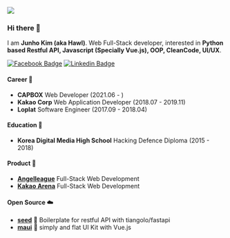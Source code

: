 ![](https://user-images.githubusercontent.com/14465407/88480316-5403d900-cf90-11ea-9fc4-bd6a68935fad.png)

### Hi there 👋
I am **Junho Kim (aka Hawl)**. Web Full-Stack developer, interested in **Python based Restful API, Javascript (Specially Vue.js), OOP, CleanCode, UI/UX**.

[![Facebook Badge](https://img.shields.io/badge/-Facebook-1877f2?style=flat-square&logo=facebook&logoColor=white&link=https://fb.com/hawl.kim)](https://fb.com/hawl.kim)
[![Linkedin Badge](https://img.shields.io/badge/-LinkedIn-blue?style=flat-square&logo=Linkedin&logoColor=white&link=https://www.linkedin.com/in/h4wldev/)](https://www.linkedin.com/in/h4wldev/)

#### Career 🏢
- **CAPBOX** Web Developer (2021.06 - )
- **Kakao Corp** Web Application Developer (2018.07 - 2019.11)
- **Loplat** Software Engineer (2017.09 - 2018.04)

#### Education 🏫
- **Korea Digital Media High School** Hacking Defence Diploma (2015 - 2018)

#### Product 🌟
- **[Angelleague](https://angelleague.io)** Full-Stack Web Development
- **[Kakao Arena](https://arena.kakao.com)** Full-Stack Web Development

#### Open Source ☁️
- **[seed](https://github.com/h4wldev/seed)** 🌾 Boilerplate for restful API with tiangolo/fastapi
- **[maui](https://github.com/h4wldev/maui)** 🦅 simply and flat UI Kit with Vue.js
